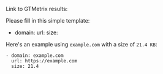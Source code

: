 Link to GTMetrix results:

Please fill in this simple template:

- domain:
  url:
  size:

Here's an example using `example.com` with a size of `21.4 KB`:

```
- domain: example.com
  url: https://example.com
  size: 21.4
```
